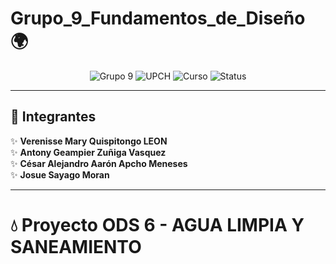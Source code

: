 # Grupo_9_Fundamentos_de_Diseño 🌍

<p align="center">
  <img src="https://img.shields.io/badge/Grupo-5-red" alt="Grupo 9">
  <img src="https://img.shields.io/badge/Universidad-UPCH-blue" alt="UPCH">
  <img src="https://img.shields.io/badge/Curso-Fundamentos_de_Diseño-white" alt="Curso">
  <img src="https://img.shields.io/badge/Status-En_Desarrollo-orange" alt="Status">
</p>

---

## 👥 Integrantes  

✨ **Verenisse Mary Quispitongo LEON**  
✨ **Antony Geampier Zuñiga Vasquez**  
✨ **César Alejandro Aarón Apcho Meneses**  
✨ **Josue Sayago Moran**

---

# 💧 Proyecto ODS 6 - AGUA LIMPIA Y SANEAMIENTO
